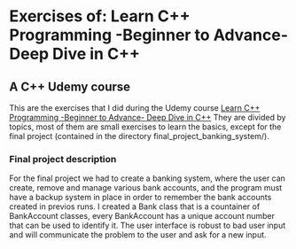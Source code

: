 # Exercises of: Learn C++ Programming -Beginner to Advance- Deep Dive in C++
## A C++ Udemy course

This are the exercises that I did during the Udemy course [Learn C++ Programming -Beginner to Advance- Deep Dive in C++](https://www.udemy.com/course/cpp-deep-dive/)
They are divided by topics, most of them are small exercises to learn the basics, except for the final project (contained in the directory final\_project\_banking\_system/).

### Final project description

For the final project we had to create a banking system, where the user can create, remove and manage various bank accounts, and the program must have a backup system in place in order to remember the bank accounts created in previos runs.
I created a Bank class that is a countainer of BankAccount classes, every BankAccount has a unique account number that can be used to identify it.
The user interface is robust to bad user input and will communicate the problem to the user and ask for a new input.

